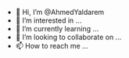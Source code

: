 - 👋 Hi, I’m @AhmedYaldarem
- 👀 I’m interested in ...
- 🌱 I’m currently learning ...
- 💞️ I’m looking to collaborate on ...
- 📫 How to reach me ...

<!---
AhmedYaldarem/AhmedYaldarem is a ✨ special ✨ repository because its `README.md` (this file) appears on your GitHub profile.
You can click the Preview link to take a look at your changes.
--->
